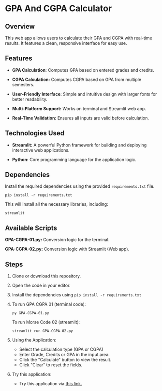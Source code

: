 # GPA And CGPA Calculator
## Overview
This web app allows users to calculate their GPA and CGPA with real-time results. It features a clean, responsive interface for easy use.

## Features
- **GPA Calculation:** Computes GPA based on entered grades and credits.

- **CGPA Calculation:** Computes CGPA based on GPA from multiple semesters.

- **User-Friendly Interface:** Simple and intuitive design with larger fonts for better readability.

- **Multi-Platform Support:** Works on terminal and Streamlit web app.

- **Real-Time Validation:** Ensures all inputs are valid before calculation.

## Technologies Used
- **Streamlit:** A powerful Python framework for building and deploying interactive web applications.
  
- **Python:** Core programming language for the application logic.

## Dependencies
Install the required dependencies using the provided `requirements.txt` file.

`pip install -r requirements.txt`

This will install all the necessary libraries, including:
```
streamlit
```

## Available Scripts
**GPA-CGPA-01.py:** Conversion logic for the terminal.

**GPA-CGPA-02.py:** Conversion logic with Streamlit (Web app).

## Steps

1. Clone or download this repository.

2. Open the code in your editor.

3. Install the dependencies using `pip install -r requirements.txt`

4. To run GPA CGPA 01 (terminal code):
   
   `py GPA-CGPA-01.py`

   To run Morse Code 02 (streamlit):

   `streamlit run GPA-CGPA-02.py`

5. Using the Application:
   - Select the calculation type (GPA or CGPA)
   - Enter Grade, Credits or GPA in the input area.
   - Click the "Calculate" button to view the result.
   - Click "Clear" to reset the fields.

6. Try this application:
   - Try this application via [this link.](https://krish-mini-projects-gpa-cgpa.streamlit.app)
